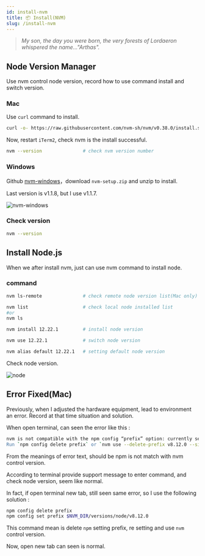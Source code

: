 ```yaml
---
id: install-nvm
title: 📦 Install(NVM)
slug: /install-nvm
---
```


> _My son, the day you were born, the very forests of Lordaeron whispered the name..."Arthas"._

## Node Version Manager

Use nvm control node version, record how to use command install and switch version.

### Mac

Use `curl` command to install.

```bash
curl -o- https://raw.githubusercontent.com/nvm-sh/nvm/v0.38.0/install.sh | bash
```

Now, restart `iTerm2`, check nvm is the install successful.

```bash
nvm --version               # check nvm version number
```

### Windows

Github [nvm-windows](https://github.com/coreybutler/nvm-windows/releases)，download `nvm-setup.zip` and unzip to install.

Last version is v1.1.8, but I use v1.1.7.

![nvm-windows](https://i.imgur.com/uFyhtwx.png)

### Check version

```bash
nvm --version
```

## Install Node.js

When we after install nvm, just can use nvm command to install node.

### command

```bash
nvm ls-remote               # check remote node version list(Mac only)

nvm list                    # check local node installed list
#or
nvm ls

nvm install 12.22.1         # install node version

nvm use 12.22.1             # switch node version

nvm alias default 12.22.1   # setting default node version
```

Check node version.

![node](https://i.imgur.com/Y9PnGmw.png)

## Error Fixed(Mac)

Previously, when I adjusted the hardware equipment, lead to environment an error. Record at that time situation and solution.

When open terminal, can seen the error like this :

```bash
nvm is not compatible with the npm config “prefix” option: currently set to “/Users/xxx/.nvm/versions/node/v8.12.0"
Run `npm config delete prefix` or `nvm use --delete-prefix v8.12.0 --silent` to unset it.
```

From the meanings of error text, should be npm is not match with nvm control version.

According to terminal provide support message to enter command, and check node version, seem like normal.

In fact, if open terminal new tab, still seen same error, so I use the following solution :

```bash
npm config delete prefix
npm config set prefix $NVM_DIR/versions/node/v8.12.0
```

This command mean is delete `npm` setting prefix, re setting and use `nvm` control version.

Now, open new tab can seen is normal.
